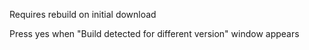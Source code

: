 

Requires rebuild on initial download

Press yes when "Build detected for different version" window appears

